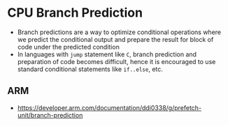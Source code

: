 # CPU Branch Prediction

- Branch predictions are a way to optimize conditional operations where we predict the conditional output and prepare the result for block of code under the predicted condition
- In languages with `jump` statement like `C`, branch prediction and preparation of code becomes difficult, hence it is encouraged to use standard conditional statements like `if..else`, etc.


## ARM

- https://developer.arm.com/documentation/ddi0338/g/prefetch-unit/branch-prediction